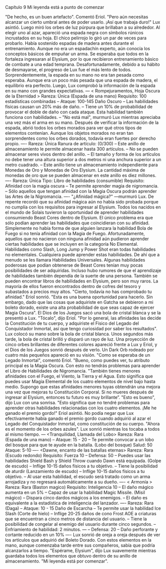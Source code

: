 
Capítulo 9 Mi leyenda está a punto de comenzar

"De hecho, es un buen artefacto". Comentó Eriol. "Pero aún necesitas alcanzar un cierto umbral antes de poder usarlo. ¡Así que trabaja duro!"
Lux asintió. Luego miró los orbes de luz púrpura que brillaban a su alrededor.
Al elegir uno al azar, apareció una espada negra con símbolos rúnicos incrustados en su hoja. El chico pelirrojo lo giró un par de veces para probarlo. Había sostenido espadas de madera antes durante el entrenamiento.
Aunque no era un espadachín experto, aún conocía los conceptos básicos de empuñar un arma. Se esperaba que todos en la fortaleza ingresaran al Elysium, por lo que recibieron entrenamiento básico de combate a una edad temprana.
Desafortunadamente, debido a su hábito de desmayarse, el progreso de Lux fue el más lento de todos.
Sorprendentemente, la espada en su mano no era tan pesada como esperaba. Aunque era un poco más pesada que una espada de madera, el equilibrio era perfecto. Luego, Lux comprobó la información de la espada en su mano con grandes expectativas.
—
< Rompejuramentos, Hoja Oscura de la Eternidad >
Rareza: Única
(Espada de una mano)
Requisito: 100 estadísticas combinadas
– Ataque: 100-145 Daño Oscuro
– Las habilidades físicas causan un 20% más de daño.
– Tiene un 10% de probabilidad de provocar el doble de daño con cada ataque. Esta habilidad también funciona con habilidades.
–
"No está mal", murmuró Lux mientras apreciaba una vez más el arma en su mano.
Después de verificar la información de la espada, abrió todos los orbes morados para ver qué otros tipos de elementos contenían. Aunque los objetos morados no eran tan sorprendentes como los orbes dorados, todavía eran fuertes por derecho propio.
—-
<Anillo de almacenamiento de viajeros>
Rareza: Única
Ranura de artículo: (0/300)
– Este anillo de almacenamiento le permite almacenar hasta 300 artículos.
– No se pueden almacenar seres vivos dentro del anillo.
– El tamaño y forma de los artículos no debe tener una altura superior a dos metros ni una anchura superior a un metro cuadrado.
– Este anillo tiene un almacenamiento independiente para Monedas de Oro y Monedas de Oro Elysium. La cantidad máxima de monedas de oro que se pueden almacenar en este anillo es diez millones.
—-
<Libro de habilidades de nigromancia>
Rareza: Única
Tipo: Libro de habilidades (consumible)
Requisito: Afinidad con la magia oscura
– Te permite aprender magia de nigromancia.
– Sólo aquellos que tengan afinidad con la Magia Oscura podrán aprender las Artes de la Nigromancia.
—-
"¿Afinidad mágica?" —murmuró Lux. De repente recordó que su afinidad mágica aún no había sido probada porque no cumplía con los requisitos para ingresar al Elysium.
Todos los nacidos en el mundo de Solais tuvieron la oportunidad de aprender habilidades consumiendo Beast Cores dentro de Elysium. El único problema era que sólo podían aprender las habilidades que coincidieran con su afinidad.
Simplemente no había forma de que alguien lanzara la habilidad Bola de Fuego si no tenía afinidad con la Magia de Fuego.
Afortunadamente, aquellos que no nacieron con ninguna afinidad aún pudieron aprender ciertas habilidades que se incluyen en la categoría No Elemental.
Habilidades como Slash, Long Jump y Power Shot eran todas habilidades no elementales. Cualquiera puede aprender estas habilidades. De ahí que a menudo se les llamara Habilidades Universales.
Algunas habilidades poderosas que podían obtenerse de Beast Cores tenían muy pocas posibilidades de ser adquiridas. Incluso hubo rumores de que el aprendizaje de habilidades también dependía de la suerte de una persona.
También se pueden encontrar libros de habilidades en Elysium, pero son muy raros. La mayoría de ellos fueron encontrados dentro de cofres del tesoro y subastados a precios muy altos.
"Cierto, todavía no has comprobado tu afinidad." Eriol sonrió. "Esta es una buena oportunidad para hacerlo. Sin embargo, dado que las cosas que adquiriste en Gatcha se debieron a mi boleto dorado, existe una alta probabilidad de que seas capaz de ejercer Magia Oscura".
El Dios de los Juegos sacó una bola de cristal blanca y se la presentó a Lux.
"Tócalo", dijo Eriol. "Por lo general, las afinidades las decide la Constitución de tu cuerpo, y adquiriste el Físico del Legado del Conquistador Inmortal, así que tengo curiosidad por saber los resultados".
Lux colocó su mano sobre la bola de cristal blanca. Unos segundos más tarde, la bola de cristal brilló y disparó un rayo de luz.
Una proyección de cinco orbes brillantes de diferentes colores apareció frente a Lux y Eriol, y el Dios de los Juegos sonrió después de verlo.
Un Dark Orb rodeado por cuatro más pequeños apareció en su visión.
"Como se esperaba de un Legado Inmortal", comentó Eriol. "Bueno, como puedes ver, tu atributo principal es la Magia Oscura. Con esto no tendrás problemas para aprender el Libro de Habilidades de Nigromancia.
"También tienes menores afinidades con el Fuego, el Viento, la Tierra y el Agua. Esto significa que puedes usar Magia Elemental de los cuatro elementos de nivel bajo hasta medio. Supongo que estas afinidades menores tuyas obtendrán una mejora una vez que mejoras tu Constitución Corporal. Si no mueres después de ingresar al Elysium, entonces tu futuro es muy brillante”.
"Esto es bueno", dijo Lux con una sonrisa. "Esto significa que no tendré problemas para aprender otras habilidades relacionadas con los cuatro elementos. ¡Me he ganado el premio gordo!"
Eriol asintió. No podía negar que Lux efectivamente había ganado el premio gordo cuando adquirió al azar el Legado del Conquistador Inmortal, como constitución de su cuerpo.
"Ahora es el momento de los orbes azules". Lux sonrió mientras los tocaba a todos al mismo tiempo.
—
<Tranquilidad, Llamada del Lobo>
Rareza: Rara
(Espada de una mano)
– Ataque: 15 - 20
– Te permite convocar a un lobo del bosque para que te ayude en la batalla.
(Lobo del bosque)
Salud: 50
Ataque: 5-10
—-
<Dawne, encanto de las batallas eternas>
Rareza: Rara
(Escudo redondo)
Requisito: Fuerza 10
– Defensa: 50
– Puedes usar las habilidades Shield Bash y Shield Throw cuando Dawn está equipada.
(Golpe de escudo)
– Inflige 10-15 daños físicos a tu objetivo.
– Tiene la posibilidad de aturdir
(Lanzamiento de escudo)
– Inflige 10-15 daños físicos a tu objetivo.
– Al usar esta habilidad, el escudo será tratado como un arma arrojadiza y no regresará automáticamente a su dueño.
—-
< Armonía >
Rareza: Rara
(Baston magico)
Requisito: Inteligencia 10
– El daño mágico aumenta en un 5%
– Capaz de usar la habilidad Magic Missile.
(Misil mágico)
– Dispara cinco dardos mágicos a los enemigos.
– El daño es equivalente a la estadística de inteligencia del lanzador.
—-
<Daga de Escarcha>
Rareza: Rara
(Daga)
– Ataque: 10 - 15 Daño de Escarcha
– Te permite usar la habilidad Ice Slash
(Corte de hielo)
– Inflige 20-25 daños de cono Frost AOE a criaturas que se encuentran a cinco metros de distancia del usuario.
– Tiene la posibilidad de congelar al enemigo del usuario durante cinco segundos.
– Enfriamiento de habilidad: 2 minutos.
—
<Armadura de cuero de lobo>
– Defensa: 20
– Daño perforante y cortante reducido en un 10%
—-
Lux sonrió de oreja a oreja después de ver los artículos que adquirió del Boleto Dorado. Con estos elementos en la mano, aunque comenzaba tarde entre sus compañeros, sabía que podría alcanzarlos a tiempo.
"Espérame, Elysium", dijo Lux suavemente mientras guardaba todos los elementos que obtuvo dentro de su anillo de almacenamiento. "Mi leyenda está por comenzar".
